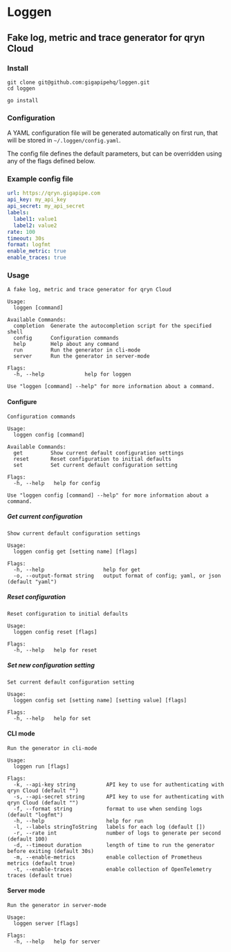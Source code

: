 # Loggen
## Fake log, metric and trace generator for qryn Cloud

### Install

```shell
git clone git@github.com:gigapipehq/loggen.git
cd loggen

go install
```

### Configuration

A YAML configuration file will be generated automatically
on first run, that will be stored in `~/.loggen/config.yaml`. 

The config file defines the default parameters, but can be 
overridden using any of the flags defined below. 

### Example config file

```yaml
url: https://qryn.gigapipe.com
api_key: my_api_key
api_secret: my_api_secret
labels: 
  label1: value1
  label2: value2
rate: 100
timeout: 30s
format: logfmt
enable_metric: true
enable_traces: true
```

### Usage
```shell
A fake log, metric and trace generator for qryn Cloud

Usage:
  loggen [command]

Available Commands:
  completion  Generate the autocompletion script for the specified shell
  config      Configuration commands
  help        Help about any command
  run         Run the generator in cli-mode
  server      Run the generator in server-mode

Flags:
  -h, --help             help for loggen

Use "loggen [command] --help" for more information about a command.
```

#### Configure
```shell
Configuration commands

Usage:
  loggen config [command]

Available Commands:
  get         Show current default configuration settings
  reset       Reset configuration to initial defaults
  set         Set current default configuration setting

Flags:
  -h, --help   help for config

Use "loggen config [command] --help" for more information about a command.
```

##### Get current configuration
```shell
Show current default configuration settings

Usage:
  loggen config get [setting name] [flags]

Flags:
  -h, --help                   help for get
  -o, --output-format string   output format of config; yaml, or json (default "yaml")
```

##### Reset configuration
```shell
Reset configuration to initial defaults

Usage:
  loggen config reset [flags]

Flags:
  -h, --help   help for reset
```

##### Set new configuration setting
```shell
Set current default configuration setting

Usage:
  loggen config set [setting name] [setting value] [flags]

Flags:
  -h, --help   help for set
```

#### CLI mode
```shell
Run the generator in cli-mode

Usage:
  loggen run [flags]

Flags:
  -k, --api-key string          API key to use for authenticating with qryn Cloud (default "")
  -s, --api-secret string       API key to use for authenticating with qryn Cloud (default "")
  -f, --format string           format to use when sending logs (default "logfmt")
  -h, --help                    help for run
  -l, --labels stringToString   labels for each log (default [])
  -r, --rate int                number of logs to generate per second (default 100)
  -d, --timeout duration        length of time to run the generator before exiting (default 30s)
  -m, --enable-metrics          enable collection of Prometheus metrics (default true)
  -t, --enable-traces           enable collection of OpenTelemetry traces (default true)
```

#### Server mode
```shell
Run the generator in server-mode

Usage:
  loggen server [flags]

Flags:
  -h, --help   help for server
```
